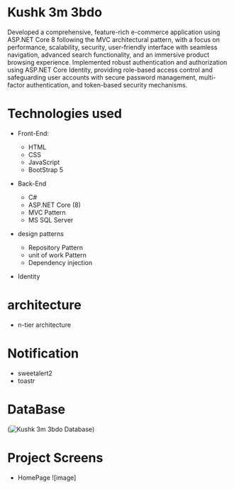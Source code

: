 # Kushk 3m 3bdo

Developed a comprehensive, feature-rich e-commerce application using ASP.NET Core 8 following the MVC architectural pattern, 
with a focus on performance, scalability, security, user-friendly interface with seamless navigation, advanced search functionality, and
an immersive product browsing experience.
Implemented robust authentication and authorization using ASP.NET Core Identity, 
providing role-based access control and safeguarding user accounts with secure password management, multi-factor authentication, and token-based security mechanisms.

# Technologies used 
* Front-End:
  * HTML
  * CSS
  * JavaScript
  * BootStrap 5

* Back-End
  * C#
  * ASP.NET Core (8)
  * MVC Pattern
  * MS SQL Server

* design patterns
  * Repository Pattern
  * unit of work Pattern
  * Dependency injection 

* Identity
  
# architecture
  * n-tier architecture

# Notification
  * sweetalert2
  * toastr

# DataBase
(![Kushk 3m 3bdo Database](https://github.com/user-attachments/assets/535c9619-84ee-4299-b65d-389f95a18264))

# Project Screens
  * HomePage
    ![image]


